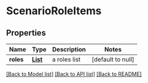 # ScenarioRoleItems
## Properties

Name | Type | Description | Notes
------------ | ------------- | ------------- | -------------
**roles** | [**List**](ScenarioRole.md) | a roles list | [default to null]

[[Back to Model list]](../README.md#documentation-for-models) [[Back to API list]](../README.md#documentation-for-api-endpoints) [[Back to README]](../README.md)

